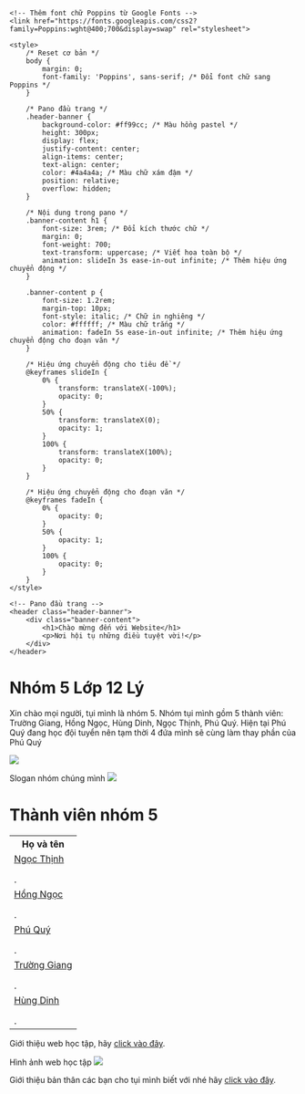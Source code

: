<!DOCTYPE html>
<html lang="en">
<head>
    <meta charset="UTF-8">
    <meta name="viewport" content="width=device-width, initial-scale=1.0">
    <title>Pano Đầu Trang</title>

    <!-- Thêm font chữ Poppins từ Google Fonts -->
    <link href="https://fonts.googleapis.com/css2?family=Poppins:wght@400;700&display=swap" rel="stylesheet">

    <style>
        /* Reset cơ bản */
        body {
            margin: 0;
            font-family: 'Poppins', sans-serif; /* Đổi font chữ sang Poppins */
        }

        /* Pano đầu trang */
        .header-banner {
            background-color: #ff99cc; /* Màu hồng pastel */
            height: 300px;
            display: flex;
            justify-content: center;
            align-items: center;
            text-align: center;
            color: #4a4a4a; /* Màu chữ xám đậm */
            position: relative;
            overflow: hidden;
        }

        /* Nội dung trong pano */
        .banner-content h1 {
            font-size: 3rem; /* Đổi kích thước chữ */
            margin: 0;
            font-weight: 700;
            text-transform: uppercase; /* Viết hoa toàn bộ */
            animation: slideIn 3s ease-in-out infinite; /* Thêm hiệu ứng chuyển động */
        }

        .banner-content p {
            font-size: 1.2rem;
            margin-top: 10px;
            font-style: italic; /* Chữ in nghiêng */
            color: #ffffff; /* Màu chữ trắng */
            animation: fadeIn 5s ease-in-out infinite; /* Thêm hiệu ứng chuyển động cho đoạn văn */
        }

        /* Hiệu ứng chuyển động cho tiêu đề */
        @keyframes slideIn {
            0% {
                transform: translateX(-100%);
                opacity: 0;
            }
            50% {
                transform: translateX(0);
                opacity: 1;
            }
            100% {
                transform: translateX(100%);
                opacity: 0;
            }
        }

        /* Hiệu ứng chuyển động cho đoạn văn */
        @keyframes fadeIn {
            0% {
                opacity: 0;
            }
            50% {
                opacity: 1;
            }
            100% {
                opacity: 0;
            }
        }
    </style>
</head>
<body>

    <!-- Pano đầu trang -->
    <header class="header-banner">
        <div class="banner-content">
            <h1>Chào mừng đến với Website</h1>
            <p>Nơi hội tụ những điều tuyệt vời!</p>
        </div>
    </header>

</body>
</html>

</body>
</html>

</head>
<body>
    <h1>Nhóm 5 Lớp 12 Lý</h1>
<p style="color:red;font-family:tahoma;font-size:15px;text-decoration:underline">
</body>
</html>
    <p> Xin chào mọi người, tụi mình là nhóm 5. Nhóm tụi mình gồm 5 thành viên: Trường Giang, Hồng Ngọc, Hùng Dinh, Ngọc Thịnh, Phú Quý. Hiện tại Phú Quý đang học đội tuyển nên tạm thời 4 đứa mình sẽ cùng làm thay phần của Phú Quý</p>
     <image src="hinfh nhoms.jpg">
<p> Slogan nhóm chúng mình
    <image src="z6098511130906_41c8d16fc0220dc4c1cbf0771a0de042.jpg">
    <h1>Thành viên nhóm 5</h1>
    <table>
        <tr>
            <th>Họ và tên</th>
        </tr>
        <tr>
            <td><a href="https://giangnguyen-ok.github.io/profilengocthinh.github.io/">Ngọc Thịnh</a></p>.</td>
        </tr>
        <tr>
            <td><a href="https://giangnguyen-ok.github.io/profilehongngoc.github.io/">Hồng Ngọc</a></p>.</td>
        </tr>
        <tr>
            <td><a href="https://giangnguyen-ok.github.io/profilephuquy.github.io/">Phú Quý</a></p>.</td>
        </tr>
        <tr>
            <td><a href="https://giangnguyen-ok.github.io/profilegiang.github.io/">Trường Giang</a></p>.</td>
        </tr>
        <tr>
            <td><a href="https://giangnguyen-ok.github.io/profilehungdinh.github.io/">Hùng Dinh</a></p>.</td>
        </tr>
    </table>
    <p>Giới thiệu web học tập, hãy <a href="https://www.vietjack.com/">click vào đây</a>.</p>
    <p> Hình ảnh web học tập 
    <image src="unnamed.png">
     <p>Giới thiệu bản thân các bạn cho tụi mình biết với nhé hãy <a href="https://giangnguyen-ok.github.io/gioithieubanthan/">click vào đây</a>.</p>

